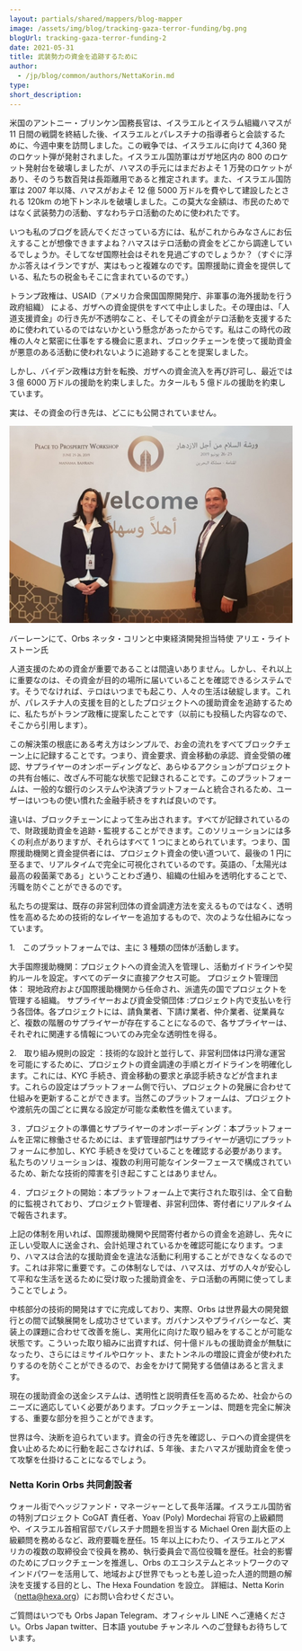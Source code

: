 ```yaml
---
layout: partials/shared/mappers/blog-mapper
image: /assets/img/blog/tracking-gaza-terror-funding/bg.png
blogUrl: tracking-gaza-terror-funding-2
date: 2021-05-31
title: 武装勢力の資金を追跡するために
author:
  - /jp/blog/common/authors/NettaKorin.md
type:
short_description:
---
```


米国のアントニー・ブリンケン国務長官は、イスラエルとイスラム組織ハマスが 11 日間の戦闘を終結した後、イスラエルとパレスチナの指導者らと会談するために、今週中東を訪問しました。この戦争では、イスラエルに向けて 4,360 発のロケット弾が発射されました。イスラエル国防軍はガザ地区内の 800 のロケット発射台を破壊しましたが、ハマスの手元にはまだおよそ 1 万発のロケットがあり、そのうち数百発は長距離用であると推定されます。また、イスラエル国防軍は 2007 年以降、ハマスがおよそ 12 億 5000 万ドルを費やして建設したとされる 120km の地下トンネルを破壊しました。この莫大な金額は、市民のためではなく武装勢力の活動、すなわちテロ活動のために使われたです。

いつも私のブログを読んでくださっている方には、私がこれからみなさんにお伝えすることが想像できますよね？ハマスはテロ活動の資金をどこから調達しているでしょうか。そしてなぜ国際社会はそれを見過ごすのでしょうか？（すぐに浮かぶ答えはイランですが、実はもっと複雑なのです。国際援助に資金を提供している、私たちの税金もそこに含まれているのです。）

トランプ政権は、USAID（アメリカ合衆国国際開発庁、非軍事の海外援助を行う政府組織）
による、ガザへの資金提供をすべて中止しました。その理由は、「人道支援資金」の行き先が不透明なこと、そしてその資金がテロ活動を支援するために使われているのではないかという懸念があったからです。私はこの時代の政権の人々と緊密に仕事をする機会に恵まれ、ブロックチェーンを使って援助資金が悪意のある活動に使われないように追跡することを提案しました。

しかし、バイデン政権は方針を転換、ガザへの資金流入を再び許可し、最近では 3 億 6000 万ドルの援助を約束しました。カタールも 5 億ドルの援助を約束しています。

実は、その資金の行き先は、どこにも公開されていません。

![](/assets/img/blog/tracking-gaza-terror-funding/img1.jpeg)

バーレーンにて、Orbs ネッタ・コリンと中東経済開発担当特使 アリエ・ライトストーン氏

人道支援のための資金が重要であることは間違いありません。しかし、それ以上に重要なのは、その資金が目的の場所に届いていることを確認できるシステムです。そうでなければ、テロはいつまでも起こり、人々の生活は破綻します。これが、パレスチナ人の支援を目的としたプロジェクトへの援助資金を追跡するために、私たちがトランプ政権に提案したことです（以前にも投稿した内容なので、そこから引用します）。

この解決策の根底にある考え方はシンプルで、お金の流れをすべてブロックチェーン上に記録することです。つまり、資金要求、資金移動の承認、資金受領の確認、サプライヤーのオンボーディングなど、あらゆるアクションがプロジェクトの共有台帳に、改ざん不可能な状態で記録されることです。このプラットフォームは、一般的な銀行のシステムや決済プラットフォームと統合されるため、ユーザーはいつもの使い慣れた金融手続きをすれば良いのです。

違いは、ブロックチェーンによって生み出されます。すべてが記録されているので、財政援助資金を追跡・監視することができます。このソリューションには多くの利点がありますが、それらはすべて 1 つにまとめられています。つまり、国際援助機関と資金提供者には、プロジェクト資金の使い道ついて、最後の 1 円に至るまで、リアルタイムで完全に可視化されているのです。英語の、「太陽光は最高の殺菌薬である」ということわざ通り、組織の仕組みを透明化することで、汚職を防ぐことができるのです。

私たちの提案は、既存の非営利団体の資金調達方法を変えるものではなく、透明性を高めるための技術的なレイヤーを追加するもので、次のような仕組みになっています。

1.　このプラットフォームでは、主に 3 種類の団体が活動します。

大手国際援助機関：プロジェクトへの資金流入を管理し、活動ガイドラインや契約ルールを設定。すべてのデータに直接アクセス可能。
プロジェクト管理団体： 現地政府および国際援助機関から任命され、派遣先の国でプロジェクトを管理する組織。
サプライヤーおよび資金受領団体 :プロジェクト内で支払いを行う各団体。各プロジェクトには、請負業者、下請け業者、仲介業者、従業員など、複数の階層のサプライヤーが存在することになるので、各サプライヤーは、それぞれに関連する情報についてのみ完全な透明性を得る。

2.　取り組み規則の設定 ：技術的な設計と並行して、非営利団体は円滑な運営を可能にするために、プロジェクトの資金調達の手順とガイドラインを明確化します。これには、KYC 手続き、資金移動の要求と承認手続きなどが含まれます。これらの設定はプラットフォーム側で行い、プロジェクトの発展に合わせて仕組みを更新することができます。当然このプラットフォームは、プロジェクトや渡航先の国ごとに異なる設定が可能な柔軟性を備えています。

３．プロジェクトの準備とサプライヤーのオンボーディング：本プラットフォームを正常に稼働させるためには、まず管理部門はサプライヤーが適切にプラットフォームに参加し、KYC 手続きを受けていることを確認する必要があります。私たちのソリューションは、複数の利用可能なインターフェースで構成されているため、新たな技術的障害を引き起こすことはありません。

４．プロジェクトの開始：本プラットフォーム上で実行された取引は、全て自動的に監視されており、プロジェクト管理者、非営利団体、寄付者にリアルタイムで報告されます。

上記の体制を用いれば、国際援助機関や民間寄付者からの資金を追跡し、先々に正しい受取人に送金され、会計処理されているかを確認可能になります。つまり、ハマスは合法的な援助資金を違法な活動に利用することができなくなるのです。これは非常に重要です。この体制なしでは、ハマスは、ガザの人々が安心して平和な生活を送るために受け取った援助資金を、テロ活動の再開に使ってしまうことでしょう。

中核部分の技術的開発はすでに完成しており、実際、Orbs は世界最大の開発銀行との間で試験展開をし成功させています。ガバナンスやプライバシーなど、実装上の課題に合わせて改善を施し、実用化に向けた取り組みをすることが可能な状態です。こういった取り組みに出資すれば、何十億ドルもの援助資金が無駄になったり、さらにはミサイルやロケット、またトンネルの増設に資金が使われたりするのを防ぐことができるので、お金をかけて開発する価値はあると言えます。

現在の援助資金の送金システムは、透明性と説明責任を高めるため、社会からのニーズに適応していく必要があります。ブロックチェーンは、問題を完全に解決する、重要な部分を担うことができます。

世界は今、決断を迫られています。資金の行き先を確認し、テロへの資金提供を食い止めるために行動を起こさなければ、5 年後、またハマスが援助資金を使って攻撃を仕掛けることになるでしょう。

<div class='line-separator'></div>

### Netta Korin Orbs 共同創設者　

ウォール街でヘッジファンド・マネージャーとして長年活躍。イスラエル国防省の特別プロジェクト CoGAT 責任者、Yoav (Poly) Mordechai 将官の上級顧問や、イスラエル首相官邸でパレスチナ問題を担当する Michael Oren 副大臣の上級顧問を務めるなど、政府要職を歴任。15 年以上にわたり、イスラエルとアメリカの複数の取締役会で役員を務め、執行委員会で高位役職を歴任。社会的影響のためにブロックチェーンを推進し、Orbs のエコシステムとネットワークのマインドパワーを活用して、地域および世界でもっとも差し迫った人道的問題の解決を支援する目的とし、The Hexa Foundation を設立。
詳細は、Netta Korin（[netta@hexa.org](netta@hexa.org, "email")）にお問い合わせください。

<div class='line-separator'></div>

ご質問はいつでも Orbs Japan Telegram、オフィシャル LINE へご連絡ください。Orbs Japan twitter、日本語 youtube チャンネル へのご登録もお待ちしています。
